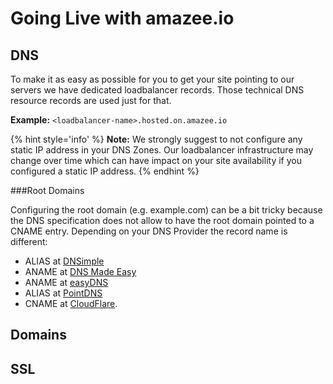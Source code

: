 # Going Live with amazee.io


## DNS
To make it as easy as possible for you to get your site pointing to our servers we have dedicated loadbalancer records. Those technical DNS resource records are used just for that.

**Example:** `<loadbalancer-name>.hosted.on.amazee.io`

{% hint style='info' %}
**Note:** We strongly suggest to not configure any static IP address in your DNS Zones. Our loadbalancer infrastructure may change over time which can have impact on your site availability if you configured a static IP address.
{% endhint %}

###Root Domains

Configuring the root domain (e.g. example.com) can be a bit tricky because the DNS specification does not allow to have the root domain pointed to a CNAME entry. Depending on your DNS Provider the record name is different:

- ALIAS at [DNSimple](https://dnsimple.com/)
- ANAME at [DNS Made Easy](http://www.dnsmadeeasy.com/)
- ANAME at [easyDNS](https://www.easydns.com/)
- ALIAS at [PointDNS](https://pointhq.com/)
- CNAME at [CloudFlare](https://www.cloudflare.com/).


## Domains
## SSL
